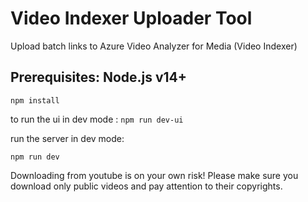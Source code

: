 # Video Indexer Uploader Tool

Upload batch links to Azure Video Analyzer for Media (Video Indexer)

## Prerequisites: Node.js v14+

`npm install`

to run the ui in dev mode : `npm run dev-ui`

run the server in dev mode:

`npm run dev`

Downloading from youtube is on your own risk!
Please make sure you download only public videos and pay attention to their copyrights.

